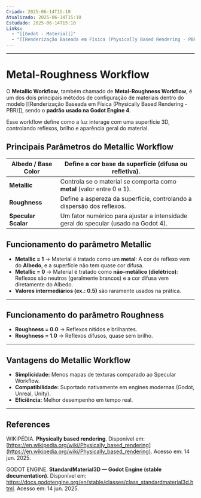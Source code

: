 ```yaml
---
Criado: 2025-06-14T15:10
Atualizado: 2025-06-14T15:10
Estudado: 2025-06-14T15:10
Links:
  - "[[Godot - Material]]"
  - "[[Renderização Baseada em Física (Physically Based Rendering - PBR)]]"
---
```

---
# Metal-Roughness Workflow

O **Metallic Workflow**, também chamado de **Metal-Roughness Workflow**, é um dos dois principais métodos de configuração de materiais dentro do modelo [[Renderização Baseada em Física (Physically Based Rendering - PBR)]], sendo o **padrão usado na Godot Engine 4**.

Esse workflow define como a luz interage com uma superfície 3D, controlando reflexos, brilho e aparência geral do material.

## Principais Parâmetros do Metallic Workflow

| **Albedo / Base Color** | Define a cor base da superfície (difusa ou refletiva).                             |
| ----------------------- | ---------------------------------------------------------------------------------- |
| **Metallic**            | Controla se o material se comporta como **metal** (valor entre 0 e 1).             |
| **Roughness**           | Define a aspereza da superfície, controlando a dispersão dos reflexos.             |
| **Specular Scalar**     | Um fator numérico para ajustar a intensidade geral do specular (usado na Godot 4). |
## Funcionamento do parâmetro Metallic

- **Metallic = 1** → Material é tratado como um **metal**: A cor de reflexo vem do **Albedo**, e a superfície não tem quase cor difusa.
- **Metallic = 0** → Material é tratado como **não-metálico (dielétrico)**: Reflexos são neutros (geralmente brancos) e a cor difusa vem diretamente do Albedo.
- **Valores intermediários (ex.: 0.5)** são raramente usados na prática.    

---

## Funcionamento do parâmetro Roughness

- **Roughness = 0.0** → Reflexos nítidos e brilhantes.
- **Roughness = 1.0** → Reflexos difusos, quase sem brilho.    

---

## Vantagens do Metallic Workflow

- **Simplicidade:** Menos mapas de texturas comparado ao Specular Workflow.
- **Compatibilidade:** Suportado nativamente em engines modernas (Godot, Unreal, Unity).
- **Eficiência:** Melhor desempenho em tempo real.
---
## References

WIKIPÉDIA. **Physically based rendering**. Disponível em: [https://en.wikipedia.org/wiki/Physically_based_rendering](https://en.wikipedia.org/wiki/Physically_based_rendering). Acesso em: 14 jun. 2025.

GODOT ENGINE. **StandardMaterial3D — Godot Engine (stable documentation)**. Disponível em: https://docs.godotengine.org/en/stable/classes/class_standardmaterial3d.html. Acesso em: 14 jun. 2025.
